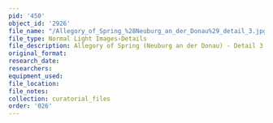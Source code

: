 ```yaml
---
pid: '450'
object_id: '2926'
file_name: "/Allegory_of_Spring_%28Neuburg_an_der_Donau%29_detail_3.jpg"
file_type: Normal Light Images›Details
file_description: Allegory of Spring (Neuburg an der Donau) - Detail 3
original_format:
research_date:
researchers:
equipment_used:
file_location:
file_notes:
collection: curatorial_files
order: '026'
---
```

